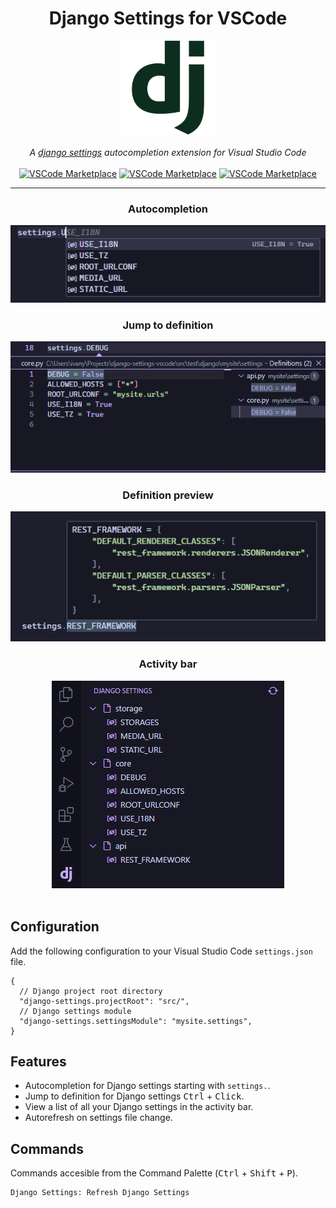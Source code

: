 <div align="center">
  <h1>Django Settings for VSCode</h1>
  <a href="https://marketplace.visualstudio.com/items?itemName=IvanArjona.django-settings">
      <img src="images/icon.png" width="150px" alt="VSCode Marketplace badge" />
  </a>
  <br>
  <br>
  <em>A <a href="https://docs.djangoproject.com/en/dev/topics/settings/">django settings</a> autocompletion extension for Visual Studio Code</em>
  <br>
  <br>
  <a href="https://marketplace.visualstudio.com/items?itemName=IvanArjona.django-settings"><img src="https://img.shields.io/visual-studio-marketplace/azure-devops/installs/total/IvanArjona.django-settings?color=%23007ACC&logo=Visual%20Studio%20Code&logoColor=%23007ACC&style=for-the-badge" alt="VSCode Marketplace" /></a>
  <a href="https://marketplace.visualstudio.com/items?itemName=IvanArjona.django-settings&ssr=false#review-details"><img src="https://img.shields.io/visual-studio-marketplace/stars/IvanArjona.django-settings?color=%23007ACC&logo=Visual%20Studio%20Code&logoColor=%23007ACC&style=for-the-badge" alt="VSCode Marketplace" /></a>
  <a href="https://github.com/IvanArjona/cloudflare-tunnel-vscode/blob/master/CHANGELOG.md"><img src="https://img.shields.io/visual-studio-marketplace/v/IvanArjona.django-settings?color=%23007ACC&logo=Visual%20Studio%20Code&logoColor=%23007ACC&style=for-the-badge" alt="VSCode Marketplace" /></a>
</div>

<hr>

<div align="center">
  <h3>Autocompletion</h3>
  <img src="images/completion.png">
</div>

<div align="center">
  <h3>Jump to definition</h3>
  <img src="images/definition.png">
</div>

<div align="center">
  <h3>Definition preview</h3>
  <img src="images/definition-preview.png">
</div>

<div align="center">
  <h3>Activity bar</h3>
  <img src="images/tree-view.png">
</div>

<br>

## Configuration

Add the following configuration to your Visual Studio Code `settings.json` file.

```json5
{
  // Django project root directory
  "django-settings.projectRoot": "src/",
  // Django settings module
  "django-settings.settingsModule": "mysite.settings",
}
```

## Features

- Autocompletion for Django settings starting with `settings.`.
- Jump to definition for Django settings <kbd>Ctrl</kbd> + <kbd>Click</kbd>.
- View a list of all your Django settings in the activity bar.
- Autorefresh on settings file change.

## Commands

Commands accesible from the Command Palette (<kbd>Ctrl</kbd> + <kbd>Shift</kbd> + <kbd>P</kbd>).

```
Django Settings: Refresh Django Settings
```
